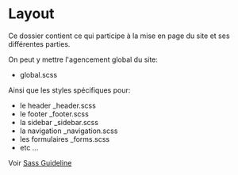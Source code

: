 # Layout

Ce dossier contient ce qui participe à la mise en page du site et ses différentes parties.

On peut y mettre l'agencement global du site:
- global.scss

Ainsi que les styles spécifiques pour:
- le header _header.scss
- le footer _footer.scss
- la sidebar _sidebar.scss
- la navigation _navigation.scss
- les formulaires _forms.scss
- etc ...

Voir [Sass Guideline](https://sass-guidelin.es/fr/#architecture)
